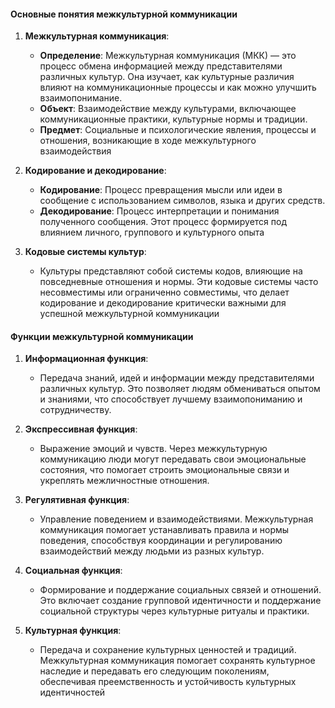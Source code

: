 #### Основные понятия межкультурной коммуникации

1. **Межкультурная коммуникация**:
    
    - **Определение**: Межкультурная коммуникация (МКК) — это процесс обмена информацией между представителями различных культур. Она изучает, как культурные различия влияют на коммуникационные процессы и как можно улучшить взаимопонимание.
    - **Объект**: Взаимодействие между культурами, включающее коммуникационные практики, культурные нормы и традиции.
    - **Предмет**: Социальные и психологические явления, процессы и отношения, возникающие в ходе межкультурного взаимодействия
2. **Кодирование и декодирование**:
    
    - **Кодирование**: Процесс превращения мысли или идеи в сообщение с использованием символов, языка и других средств.
    - **Декодирование**: Процесс интерпретации и понимания полученного сообщения. Этот процесс формируется под влиянием личного, группового и культурного опыта​
3. **Кодовые системы культур**:
    
    - Культуры представляют собой системы кодов, влияющие на повседневные отношения и нормы. Эти кодовые системы часто несовместимы или ограниченно совместимы, что делает кодирование и декодирование критически важными для успешной межкультурной коммуникации​
#### Функции межкультурной коммуникации

1. **Информационная функция**:
    
    - Передача знаний, идей и информации между представителями различных культур. Это позволяет людям обмениваться опытом и знаниями, что способствует лучшему взаимопониманию и сотрудничеству.
2. **Экспрессивная функция**:
    
    - Выражение эмоций и чувств. Через межкультурную коммуникацию люди могут передавать свои эмоциональные состояния, что помогает строить эмоциональные связи и укреплять межличностные отношения.
3. **Регулятивная функция**:
    
    - Управление поведением и взаимодействиями. Межкультурная коммуникация помогает устанавливать правила и нормы поведения, способствуя координации и регулированию взаимодействий между людьми из разных культур.
4. **Социальная функция**:
    
    - Формирование и поддержание социальных связей и отношений. Это включает создание групповой идентичности и поддержание социальной структуры через культурные ритуалы и практики.
5. **Культурная функция**:
    
    - Передача и сохранение культурных ценностей и традиций. Межкультурная коммуникация помогает сохранять культурное наследие и передавать его следующим поколениям, обеспечивая преемственность и устойчивость культурных идентичностей
